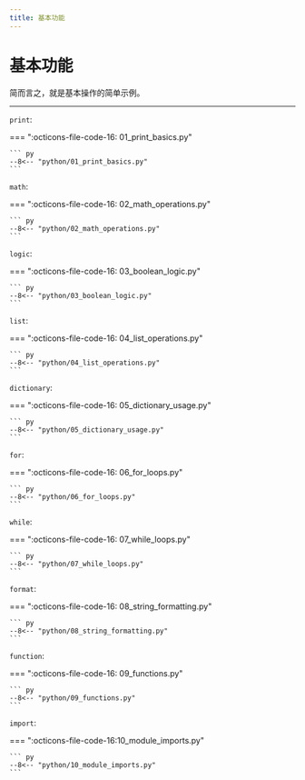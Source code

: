 ```yaml
---
title: 基本功能
---
```


基本功能
========

简而言之，就是基本操作的简单示例。

---

`print`:

=== ":octicons-file-code-16: 01_print_basics.py"

    ``` py
    --8<-- "python/01_print_basics.py"
    ```

`math`:

=== ":octicons-file-code-16: 02_math_operations.py"

    ``` py
    --8<-- "python/02_math_operations.py"
    ```

`logic`:

=== ":octicons-file-code-16: 03_boolean_logic.py"

    ``` py
    --8<-- "python/03_boolean_logic.py"
    ```

`list`:

=== ":octicons-file-code-16: 04_list_operations.py"

    ``` py
    --8<-- "python/04_list_operations.py"
    ```

`dictionary`:

=== ":octicons-file-code-16: 05_dictionary_usage.py"

    ``` py
    --8<-- "python/05_dictionary_usage.py"
    ```

`for`:

=== ":octicons-file-code-16: 06_for_loops.py"

    ``` py
    --8<-- "python/06_for_loops.py"
    ```

`while`:

=== ":octicons-file-code-16: 07_while_loops.py"

    ``` py
    --8<-- "python/07_while_loops.py"
    ```

`format`:

=== ":octicons-file-code-16: 08_string_formatting.py"

    ``` py
    --8<-- "python/08_string_formatting.py"
    ```

`function`:

=== ":octicons-file-code-16: 09_functions.py"

    ``` py
    --8<-- "python/09_functions.py"
    ```

`import`:

=== ":octicons-file-code-16:10_module_imports.py"

    ``` py
    --8<-- "python/10_module_imports.py"
    ```
